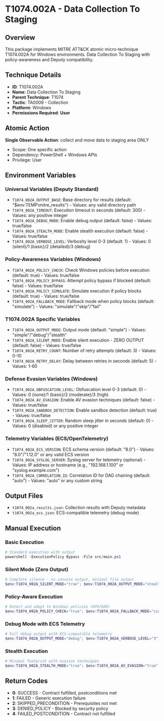 # T1074.002A - Data Collection To Staging

## Overview
This package implements MITRE ATT&CK atomic micro-technique T1074.002A for Windows environments. Data Collection To Staging with policy-awareness and Deputy compatibility.

## Technique Details
- **ID**: T1074.002A
- **Name**: Data Collection To Staging
- **Parent Technique**: T1074
- **Tactic**: TA0009 - Collection
- **Platform**: Windows
- **Permissions Required**: **User**

## Atomic Action
**Single Observable Action**: collect and move data to staging area ONLY
- Scope: One specific action
- Dependency: PowerShell + Windows APIs
- Privilege: User

## Environment Variables

### Universal Variables (Deputy Standard)
- `T1074_002A_OUTPUT_BASE`: Base directory for results (default: "$env:TEMP\mitre_results") - Values: any valid directory path
- `T1074_002A_TIMEOUT`: Execution timeout in seconds (default: 300) - Values: any positive integer
- `T1074_002A_DEBUG_MODE`: Enable debug output (default: false) - Values: true/false
- `T1074_002A_STEALTH_MODE`: Enable stealth execution (default: false) - Values: true/false
- `T1074_002A_VERBOSE_LEVEL`: Verbosity level 0-3 (default: 1) - Values: 0 (silent)/1 (basic)/2 (detailed)/3 (debug)

### Policy-Awareness Variables (Windows)
- `T1074_002A_POLICY_CHECK`: Check Windows policies before execution (default: true) - Values: true/false
- `T1074_002A_POLICY_BYPASS`: Attempt policy bypass if blocked (default: false) - Values: true/false
- `T1074_002A_POLICY_SIMULATE`: Simulate execution if policy blocks (default: true) - Values: true/false
- `T1074_002A_FALLBACK_MODE`: Fallback mode when policy blocks (default: "simulate") - Values: "simulate"/"skip"/"fail"

### T1074.002A Specific Variables
- `T1074_002A_OUTPUT_MODE`: Output mode (default: "simple") - Values: "simple"/"debug"/"stealth"
- `T1074_002A_SILENT_MODE`: Enable silent execution - ZERO OUTPUT (default: false) - Values: true/false
- `T1074_002A_RETRY_COUNT`: Number of retry attempts (default: 3) - Values: 0-10
- `T1074_002A_RETRY_DELAY`: Delay between retries in seconds (default: 5) - Values: 1-60

### Defense Evasion Variables (Windows)
- `T1074_002A_OBFUSCATION_LEVEL`: Obfuscation level 0-3 (default: 0) - Values: 0 (none)/1 (basic)/2 (moderate)/3 (high)
- `T1074_002A_AV_EVASION`: Enable AV evasion techniques (default: false) - Values: true/false
- `T1074_002A_SANDBOX_DETECTION`: Enable sandbox detection (default: true) - Values: true/false
- `T1074_002A_SLEEP_JITTER`: Random sleep jitter in seconds (default: 0) - Values: 0 (disabled) or any positive integer

### Telemetry Variables (ECS/OpenTelemetry)
- `T1074_002A_ECS_VERSION`: ECS schema version (default: "8.0") - Values: "8.0"/"1.12.0" or any valid ECS version
- `T1074_002A_SYSLOG_SERVER`: Syslog server for telemetry (optional) - Values: IP address or hostname (e.g., "192.168.1.100" or "syslog.example.com")
- `T1074_002A_CORRELATION_ID`: Correlation ID for DAG chaining (default: "auto") - Values: "auto" or any custom string

## Output Files
- `t1074_002a_results.json`: Collection results with Deputy metadata
- `t1074_002a_ecs.json`: ECS-compatible telemetry (debug mode)

## Manual Execution

### Basic Execution
```powershell
# Standard execution with output
powershell -ExecutionPolicy Bypass -File src/main.ps1
```

### Silent Mode (Zero Output)
```powershell
# Complete silence - no console output, minimal file output
$env:T1074_002A_SILENT_MODE="true"; $env:T1074_002A_OUTPUT_MODE="stealth"; powershell -ExecutionPolicy Bypass -File src/main.ps1
```

### Policy-Aware Execution
```powershell
# Detect and adapt to Windows policies (GPO/EDR)
$env:T1074_002A_POLICY_CHECK="true"; $env:T1074_002A_FALLBACK_MODE="simulate"; powershell -ExecutionPolicy Bypass -File src/main.ps1
```

### Debug Mode with ECS Telemetry
```powershell
# Full debug output with ECS-compatible telemetry
$env:T1074_002A_OUTPUT_MODE="debug"; $env:T1074_002A_VERBOSE_LEVEL="3"; $env:T1074_002A_ECS_VERSION="8.0"; powershell -ExecutionPolicy Bypass -File src/main.ps1
```

### Stealth Execution
```powershell
# Minimal footprint with evasion techniques
$env:T1074_002A_STEALTH_MODE="true"; $env:T1074_002A_AV_EVASION="true"; $env:T1074_002A_OBFUSCATION_LEVEL="2"; powershell -ExecutionPolicy Bypass -File src/main.ps1
```

## Return Codes
- **0**: SUCCESS - Contract fulfilled, postconditions met
- **1**: FAILED - Generic execution failure
- **2**: SKIPPED_PRECONDITION - Prerequisites not met
- **3**: DENIED_POLICY - Blocked by security policy
- **4**: FAILED_POSTCONDITION - Contract not fulfilled